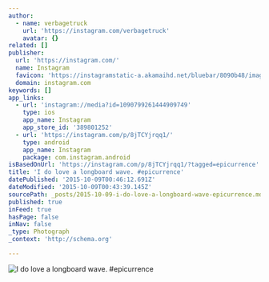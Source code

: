 ```yaml
---
author:
  - name: verbagetruck
    url: 'https://instagram.com/verbagetruck'
    avatar: {}
related: []
publisher:
  url: 'https://instagram.com/'
  name: Instagram
  favicon: 'https://instagramstatic-a.akamaihd.net/bluebar/8090b48/images/ico/favicon.ico'
  domain: instagram.com
keywords: []
app_links:
  - url: 'instagram://media?id=1090799261444909749'
    type: ios
    app_name: Instagram
    app_store_id: '389801252'
  - url: 'https://instagram.com/p/8jTCYjrqq1/'
    type: android
    app_name: Instagram
    package: com.instagram.android
isBasedOnUrl: 'https://instagram.com/p/8jTCYjrqq1/?tagged=epicurrence'
title: 'I do love a longboard wave. #epicurrence'
datePublished: '2015-10-09T00:46:12.691Z'
dateModified: '2015-10-09T00:43:39.145Z'
sourcePath: _posts/2015-10-09-i-do-love-a-longboard-wave-epicurrence.md
published: true
inFeed: true
hasPage: false
inNav: false
_type: Photograph
_context: 'http://schema.org'

---
```

![I do love a longboard wave&period; &num;epicurrence](https://scontent.cdninstagram.com/hphotos-xaf1/t51.2885-15/s640x640/sh0.08/e35/12145390_426743537524854_918695236_n.jpg)